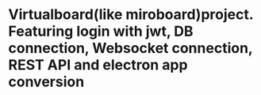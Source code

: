 # Virtualboard(like miroboard)project. Featuring login with jwt, DB connection, Websocket connection, REST API and electron app conversion
